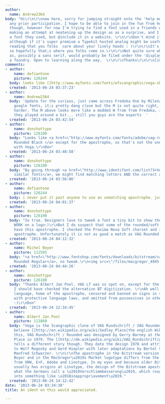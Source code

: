```yaml
---
author:
  name: Andrew2364
body: "Hi\r\n\r\nnew here, sorry for jumping straight onto the 'help me' board without
  any prior participation. I hope to be able to join in the fun from here onwards
  though, however for now I'm trying to find a font used in a friends website, I'm
  making an attempt at neatening up the design as as a surprise, and I'd like to keep
  a font they used, but @include it in a website. \r\n\r\nDon't mind if it's commercial,
  although if it's super premium a Typekit hosted analog might be useful. I know from
  reading that you folks  care about your lively hoods : )\r\n\r\nIt's in an image,
  so hopefully that;s where you folks come in.\r\n\r\nNot quite sure what it's classed
  as, possibly a sans serif, would probably be filed under the 'display' section of
  a foundry. Open to learning along the way.  \r\n\r\nThanks\r\n\r\n[img:sites/default/files/old-images/unknownfont_4186.png]"
comments:
- author:
    name: defiantone
    picture: 126244
  body: looks like [[http://www.myfonts.com/fonts/efscangraphic/vega-sb/|Vega]] Bold
  created: '2013-06-24 03:37:23'
- author:
    name: Andrew2364
  body: 'Update for the curious, just came across Fredoka One by Milena Branda on
    google fonts, it;s pretty dang close but the M is not quite right, it''s a bit
    harder. The M above looks more like a modded W from from Fredoka, it''s possible
    they played around a bit... still you guys are the experts  '
  created: '2013-06-24 03:42:54'
- author:
    name: donshottype
    picture: 126100
  body: "Looks like <a href=\"http://www.myfonts.com/fonts/adobe/vag-rounded/\">Vag
    Rounded Black </a> except for the apostrophe, so that's not the one. Same problem
    with Vega.\r\nDon"
  created: '2013-06-24 03:48:58'
- author:
    name: donshottype
    picture: 126100
  body: "By going through <a href=\"http://www.identifont.com/list?3+VAG%20Rounded%20%28BT%29+12+26D+1+AIA+1+66V+1+6L4+1+322J+4+II7+4+2L3P+4+2I98+4+2IO6+4+4H9+4+F3X+4+BVG+4+P0A+4+2H9N+4+NWN+4+NWL+4+GHW+4+2UY+4+6DC+4+MZ+4+9IJ+4+1MS+4+2Y00+5+2GT3+5+NWM+5+GN7+5+2IJV+5+2MNZ+5+LOF+5+NGU+5\">these
    similar fonts</a>, we might find matching letters AND the correct apostrophe.\r\nDon"
  created: '2013-06-24 03:56:06'
- author:
    name: defiantone
    picture: 126244
  body: i never put it past anyone to use an unmatching apostrophe. just sayin.
  created: '2013-06-24 04:01:37'
- author:
    name: donshottype
    picture: 126100
  body: "So true. Designers love to tweek a font a tiny bit to show they have done
    WORK on a logo:)\r\nBut I do suspect that some of the rounded/soft matches do
    have this apostrophe. I checked the Proxima Nova Soft charset and it has the correct
    apostrophe. Unfortunately it is not as good a match as VAG Rounded or Vega.\r\nDon"
  created: '2013-06-24 04:12:32'
- author:
    name: Michel Boyer
    picture: 112585
  body: "<a href=\"http://www.fontshop.com/fonts/downloads/bitstream/vag_rounded_std_regular/?&fg=dcbd78&bg=5b5b5b&sample_size=30&sample_text=MacGregor%E2%80%99s%20Market&ft=liga\">Vag
    Rounded Regular</a>, no tweak.\r\n<img src=\"/files/macgregor_4945.png\">"
  created: '2013-06-24 04:44:26'
- author:
    name: donshottype
    picture: 126100
  body: "Thanks Albert Jan Pool. VAG LT was so spot on, except for the apostrophe,
    I should have checked the alternative BT digitization. \r\nAh well, the English
    language, home of the apostrophe, censored and banned on signs in some jurisdictions
    with protective language laws, and omitted from possessives in other languages
    :)\r\nDon"
  created: '2013-06-24 12:34:45'
- author:
    name: Albert Jan Pool
    picture: 111860
  body: "Vega is the Scangraphic clone of VAG Rundschrift / VAG Rounded. If we may
    believe [[http://en.wikipedia.org/wiki/Sedley_Place|the english Wikipedia]] on
    this, VAG Rundschrift / Rounded was designed by Gerry Barney at the agency Sedley
    Place in 1979. The [[http://de.wikipedia.org/wiki/VAG_Rundschrift|german Wikipedia]]
    tells a different story though. They date the design 1978 and attribute the design
    to Wolf Rogosky and Gerd Hiepler with later adaptations by Bertel Schmitt and
    Manfred Schwarzer. \r\n\r\nThe apostrophe in the Bitstream version used by Michel
    Boyer and in the MacGregor\u2019s Market logotype differs from the version available
    from URW, E+F, Adobe and Linotype. In my eyes and because older Bitstream data
    usually has origins at Linotype, the design of the Bitstream apostrophe is probably
    what the Germans call a \u2018Verschlimmbesserung\u2019, which roughly might translate
    into something like \u2018inappropriavement\u2019."
  created: '2013-06-24 14:12:42'
date: '2013-06-24 03:34:38'
title: An ident on this would appreciated.

---
```

